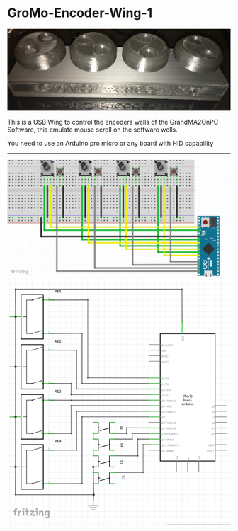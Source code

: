 # GroMo-Encoder-Wing-1
![photo](pictures/photo.png "Photo")

This is a USB Wing to control the encoders wells of the GrandMA2OnPC Software, this emulate mouse scroll on the software wells.

You need to use an Arduino pro micro or any board with HID capability

***

![Breadboard](pictures/breadboard.png "Breadboard")
![Schematic](pictures/schematic.png "schematic")
